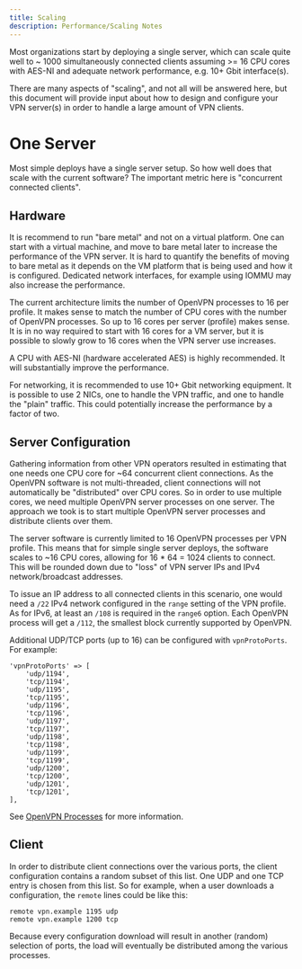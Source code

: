 ```yaml
---
title: Scaling
description: Performance/Scaling Notes
---
```


Most organizations start by deploying a single server, which can scale quite 
well to ~ 1000 simultaneously connected clients assuming >= 16 CPU cores with 
AES-NI and adequate network performance, e.g. 10+ Gbit interface(s).

There are many aspects of "scaling", and not all will be answered here, but 
this document will provide input about how to design and configure your VPN 
server(s) in order to handle a large amount of VPN clients.

# One Server

Most simple deploys have a single server setup. So how well does that scale 
with the current software? The important metric here is "concurrent connected 
clients".

## Hardware

It is recommend to run "bare metal" and not on a virtual platform. One can 
start with a virtual machine, and move to bare metal later to increase the 
performance of the VPN server. It is hard to quantify the benefits of moving to
bare metal as it depends on the VM platform that is being used and how it is 
configured. Dedicated network interfaces, for example using IOMMU may also 
increase the performance.

The current architecture limits the number of OpenVPN processes to 16 per 
profile. It makes sense to match the number of CPU cores with the number of 
OpenVPN processes. So up to 16 cores per server (profile) makes sense. It is in 
no way required to start with 16 cores for a VM server, but it is possible to 
slowly grow to 16 cores when the VPN server use increases.

A CPU with AES-NI (hardware accelerated AES) is highly recommended. It will
substantially improve the performance.

For networking, it is recommended to use 10+ Gbit networking equipment. It is 
possible to use 2 NICs, one to handle the VPN traffic, and one to handle the 
"plain" traffic. This could potentially increase the performance by a factor of
two.

## Server Configuration

Gathering information from other VPN operators resulted in estimating that one 
needs one CPU core for ~64 concurrent client connections. As the OpenVPN 
software is not multi-threaded, client connections will not automatically be 
"distributed" over CPU cores. So in order to use multiple cores, we need 
multiple OpenVPN server processes on one server. The approach we took is to 
start multiple OpenVPN server processes and distribute clients over them.

The server software is currently limited to 16 OpenVPN processes per VPN 
profile. This means that for simple single server deploys, the software scales 
to ~16 CPU cores, allowing for 16 * 64 = 1024 clients to connect. This will be 
rounded down due to "loss" of VPN server IPs and IPv4 network/broadcast 
addresses.

To issue an IP address to all connected clients in this scenario, one would 
need a `/22` IPv4 network configured in the `range` setting of the VPN profile.
As for IPv6, at least an `/108` is required in the `range6` option. Each 
OpenVPN process will get a `/112`, the smallest block currently supported by 
OpenVPN.

Additional UDP/TCP ports (up to 16) can be configured with `vpnProtoPorts`. For 
example:

    'vpnProtoPorts' => [
        'udp/1194',
        'tcp/1194',
        'udp/1195',
        'tcp/1195',
        'udp/1196',
        'tcp/1196',
        'udp/1197',
        'tcp/1197',
        'udp/1198',
        'tcp/1198',
        'udp/1199',
        'tcp/1199',
        'udp/1200',
        'tcp/1200',
        'udp/1201',
        'tcp/1201',
    ],

See [OpenVPN Processes](PROFILE_CONFIG.md#openvpn-processes) for more 
information.

## Client

In order to distribute client connections over the various ports, the client
configuration contains a random subset of this list. One UDP and one TCP 
entry is chosen from this list. So for example, when a user downloads a 
configuration, the `remote` lines could be like this:

    remote vpn.example 1195 udp
    remote vpn.example 1200 tcp

Because every configuration download will result in another (random) selection
of ports, the load will eventually be distributed among the various processes.
